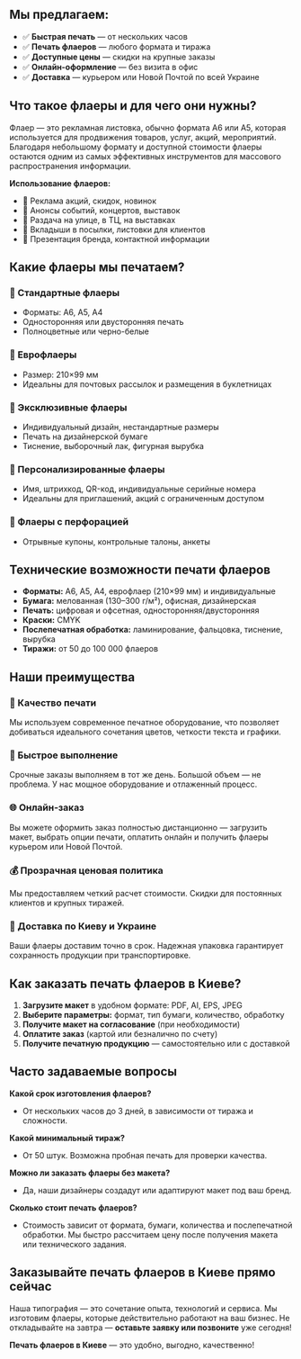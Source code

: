 ## Мы предлагаем:

* ✅ **Быстрая печать** — от нескольких часов
* ✅ **Печать флаеров** — любого формата и тиража
* ✅ **Доступные цены** — скидки на крупные заказы
* ✅ **Онлайн-оформление** — без визита в офис
* ✅ **Доставка** — курьером или Новой Почтой по всей Украине

## Что такое флаеры и для чего они нужны?

Флаер — это рекламная листовка, обычно формата A6 или A5, которая используется для продвижения товаров, услуг, акций, мероприятий. Благодаря небольшому формату и доступной стоимости флаеры остаются одним из самых эффективных инструментов для массового распространения информации.

**Использование флаеров:**

* 🔹 Реклама акций, скидок, новинок
* 🔹 Анонсы событий, концертов, выставок
* 🔹 Раздача на улице, в ТЦ, на выставках
* 🔹 Вкладыши в посылки, листовки для клиентов
* 🔹 Презентация бренда, контактной информации

## Какие флаеры мы печатаем?

### 🔸 Стандартные флаеры

* Форматы: A6, A5, A4
* Односторонняя или двусторонняя печать
* Полноцветные или черно-белые

### 🔸 Еврофлаеры

* Размер: 210×99 мм
* Идеальны для почтовых рассылок и размещения в буклетницах

### 🔸 Эксклюзивные флаеры

* Индивидуальный дизайн, нестандартные размеры
* Печать на дизайнерской бумаге
* Тиснение, выборочный лак, фигурная вырубка

### 🔸 Персонализированные флаеры

* Имя, штрихкод, QR-код, индивидуальные серийные номера
* Идеальны для приглашений, акций с ограниченным доступом

### 🔸 Флаеры с перфорацией

* Отрывные купоны, контрольные талоны, анкеты

## Технические возможности печати флаеров

* **Форматы:** A6, A5, A4, еврофлаер (210×99 мм) и индивидуальные
* **Бумага:** мелованная (130–300 г/м²), офисная, дизайнерская
* **Печать:** цифровая и офсетная, односторонняя/двусторонняя
* **Краски:** CMYK
* **Послепечатная обработка:** ламинирование, фальцовка, тиснение, вырубка
* **Тиражи:** от 50 до 100 000 флаеров

## Наши преимущества

### 💼 Качество печати

Мы используем современное печатное оборудование, что позволяет добиваться идеального сочетания цветов, четкости текста и графики.

### 🚀 Быстрое выполнение

Срочные заказы выполняем в тот же день. Большой объем — не проблема. У нас мощное оборудование и отлаженный процесс.

### 🌐 Онлайн-заказ

Вы можете оформить заказ полностью дистанционно — загрузить макет, выбрать опции печати, оплатить онлайн и получить флаеры курьером или Новой Почтой.

### 💰 Прозрачная ценовая политика

Мы предоставляем четкий расчет стоимости. Скидки для постоянных клиентов и крупных тиражей.

### 🚚 Доставка по Киеву и Украине

Ваши флаеры доставим точно в срок. Надежная упаковка гарантирует сохранность продукции при транспортировке.

## Как заказать печать флаеров в Киеве?

1. **Загрузите макет** в удобном формате: PDF, AI, EPS, JPEG
2. **Выберите параметры:** формат, тип бумаги, количество, обработку
3. **Получите макет на согласование** (при необходимости)
4. **Оплатите заказ** (картой или безналично по счету)
5. **Получите печатную продукцию** — самостоятельно или с доставкой

## Часто задаваемые вопросы

**Какой срок изготовления флаеров?**

* От нескольких часов до 3 дней, в зависимости от тиража и сложности.

**Какой минимальный тираж?**

* От 50 штук. Возможна пробная печать для проверки качества.

**Можно ли заказать флаеры без макета?**

* Да, наши дизайнеры создадут или адаптируют макет под ваш бренд.

**Сколько стоит печать флаеров?**

* Стоимость зависит от формата, бумаги, количества и послепечатной обработки. Мы быстро рассчитаем цену после получения макета или технического задания.

## Заказывайте печать флаеров в Киеве прямо сейчас

Наша типография — это сочетание опыта, технологий и сервиса. Мы изготовим флаеры, которые действительно работают на ваш бизнес. Не откладывайте на завтра — **оставьте заявку или позвоните** уже сегодня!

**Печать флаеров в Киеве** — это удобно, выгодно, качественно!